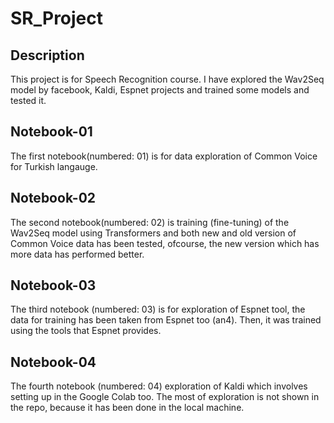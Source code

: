 # SR_Project

## Description
This project is for Speech Recognition course. I have explored the Wav2Seq model by facebook, Kaldi, Espnet projects and trained some models and tested it.

## Notebook-01
The first notebook(numbered: 01) is for data exploration of Common Voice for Turkish langauge.

## Notebook-02
The second notebook(numbered: 02) is training (fine-tuning) of the Wav2Seq model using Transformers and both new and old version of Common Voice data has been tested, ofcourse, the new version which has more data has performed better. 

## Notebook-03
The third notebook (numbered: 03) is for exploration of Espnet tool, the data for training has been taken from Espnet too (an4). Then, it was trained using the tools that Espnet provides. 


## Notebook-04
The fourth notebook (numbered: 04) exploration of Kaldi which involves setting up in the Google Colab too. The most of exploration is not shown in the repo, because it has been done in the local machine. 
